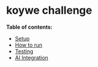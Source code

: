 # koywe challenge

**Table of contents:**

- [Setup](./docs/readme/SETUP.md)
- [How to run](./docs/readme/HOW-TO-RUN.md)
- [Testing](./docs/readme/TESTING.md)
- [AI Integration](./docs/readme/AI.md)
